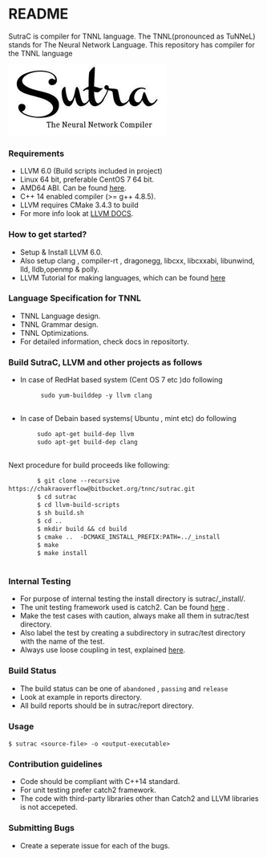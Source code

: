 # README #

SutraC is compiler for TNNL language. The TNNL(pronounced as TuNNeL) stands for The Neural Network Language. This repository has compiler for the TNNL language 

![Sutralogo](misc/logo.jpg)  

### Requirements ###

*  LLVM 6.0 (Build scripts included in project)
*  Linux 64 bit, preferable CentOS 7 64 bit.
*  AMD64 ABI. Can be found [here](https://software.intel.com/sites/default/files/article/402129/mpx-linux64-abi.pdf).
*  C++ 14 enabled compiler (>= g++ 4.8.5).
*  LLVM requires CMake 3.4.3 to build
*  For more info look at [LLVM DOCS](https://llvm.org/docs/GettingStarted.html).


### How to get started? ###

* Setup & Install LLVM 6.0.
* Also setup clang , compiler-rt , dragonegg, libcxx, libcxxabi, libunwind, lld, lldb,openmp & polly.
* LLVM Tutorial for making languages, which can be found [here](https://llvm.org/docs/tutorial/)


### Language Specification for TNNL ###

* TNNL Language design.
* TNNL Grammar design.
* TNNL Optimizations.
* For detailed information, check docs in repositorty.

### Build SutraC, LLVM and other projects as follows ###

* In case of RedHat based system (Cent OS 7 etc )do following


```
		 sudo yum-builddep -y llvm clang 
		 
```


* In case of Debain based systems( Ubuntu , mint etc) do following


		
```
		sudo apt-get build-dep llvm   
   		sudo apt-get build-dep clang 
		
```

Next procedure for build proceeds like following:

```
		$ git clone --recursive https://chakraoverflow@bitbucket.org/tnnc/sutrac.git
		$ cd sutrac
		$ cd llvm-build-scripts
		$ sh build.sh
		$ cd ..
		$ mkdir build && cd build  
		$ cmake ..  -DCMAKE_INSTALL_PREFIX:PATH=../_install
		$ make  
		$ make install  
 
```

### Internal Testing ###

* For purpose of internal testing the install directory is sutrac/_install/.
* The unit testing framework used is catch2. Can be found [here](https://github.com/catchorg/Catch2) .
* Make the test cases with caution, always make all them in sutrac/test directory.
* Also label the test by creating a subdirectory in sutrac/test directory with the name of the test.
* Always use loose coupling in test, explained [here](https://bulldogjob.com/articles/971-on-dependency-injection-loose-coupling-and-unit-tests-in-c).

### Build Status ###

* The build status can be one of ```abandoned``` , ```passing``` and ```release```
* Look at example in reports directory.
* All build reports should be in sutrac/report directory.

### Usage ###
```
$ sutrac <source-file> -o <output-executable>
```  

### Contribution guidelines ###

* Code should be compliant with C++14 standard.
* For unit testing prefer catch2 framework. 
* The code with third-party libraries other than Catch2 and LLVM libraries is not accepeted.

### Submitting Bugs ###

* Create a seperate issue for each of the bugs.
